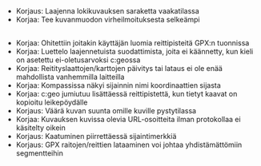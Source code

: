 ##
- Korjaus: Laajenna lokikuvauksen saraketta vaakatilassa
- Korjaa: Tee kuvanmuodon virheilmoituksesta selkeämpi

##
- Korjaa: Ohitettiin joitakin käyttäjän luomia reittipisteitä GPX:n tuonnissa
- Korjaa: Luettelo laajennetuista suodattimista, joita ei käännetty, kun kieli on asetettu ei-oletusarvoksi c:geossa
- Korjaa: Reitityslaattojen/karttojen päivitys tai lataus ei ole enää mahdollista vanhemmilla laitteilla
- Korjaa: Kompassissa näkyi sijainnin nimi koordinaattien sijasta
- Korjaa: c:geo jumiutuu lisättäessä reittipistettä, kun tietyt kaavat on kopioitu leikepöydälle
- Korjaus: Väärä kuvan suunta omille kuville pystytilassa
- Korjaa: Kuvauksen kuvissa olevia URL-osoitteita ilman protokollaa ei käsitelty oikein
- Korjaus: Kaatuminen piirrettäessä sijaintimerkkiä
- Korjaus: GPX raitojen/reittien lataaminen voi johtaa yhdistämättömiin segmentteihin
